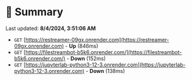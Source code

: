 # 📖 Summary
Last updated: **8/4/2024, 3:51:06 AM**

- `GET` [https://restreamer-09gx.onrender.com](https://restreamer-09gx.onrender.com) - **Up** (846ms)
- `GET` [https://filestreambot-b5k6.onrender.com/](https://filestreambot-b5k6.onrender.com/) - **Down** (152ms)
- `GET` [https://jupyterlab-python3-12-3.onrender.com](https://jupyterlab-python3-12-3.onrender.com) - **Down** (138ms)
